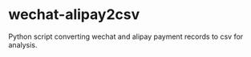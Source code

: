 # wechat-alipay2csv
Python script converting wechat and alipay payment records to csv for analysis.
